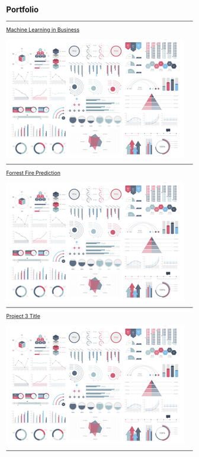 ## Portfolio

---

[Machine Learning in Business](/sample_page)
<br><br>
<img src="images/dummy_thumbnail.jpg?raw=true"/>

---
[Forrest Fire Prediction](/pdf/sample_presentation.pdf)
<br><br>
<img src="images/dummy_thumbnail.jpg?raw=true"/>

---
[Project 3 Title](http://example.com/)
<br><br>
<img src="images/dummy_thumbnail.jpg?raw=true"/>

---
